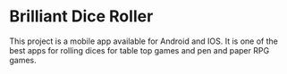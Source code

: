 # Brilliant Dice Roller

This project is a mobile app available for Android and IOS. It is one of the best apps for rolling dices for table top games and pen and paper RPG games.
